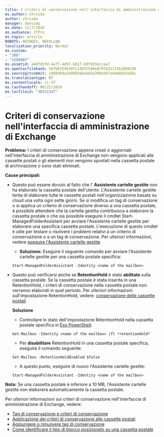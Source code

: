 ```yaml
---
title: I criteri di conservazione nell'interfaccia di amministrazione di Exchange non funzionano
ms.author: chrisda
author: chrisda
manager: dansimp
ms.date: 11/7/2018
ms.audience: ITPro
ms.topic: article
ROBOTS: NOINDEX, NOFOLLOW
localization_priority: Normal
ms.custom:
- "308"
- "3100007"
ms.assetid: a48fd5fd-4af7-4d5f-b617-b0f9334ccaa7
ms.openlocfilehash: 5d7b62546397c13b37540e8797b31123b2880280
ms.sourcegitcommit: 1d98db8acb9959aba3b5e308a567ade6b62da56c
ms.translationtype: MT
ms.contentlocale: it-IT
ms.lasthandoff: 08/22/2019
ms.locfileid: "36551347"
---
```

# <a name="retention-policies-in-exchange-admin-center"></a>Criteri di conservazione nell'interfaccia di amministrazione di Exchange

 **Problema:** I criteri di conservazione appena creati o aggiornati nell'interfaccia di amministrazione di Exchange non vengono applicati alle cassette postali o gli elementi non vengono spostati nella cassetta postale di archiviazione o sono stati eliminati. 
  
 **Cause principali:**
  
- Questo può essere dovuto al fatto che l' **Assistente cartelle gestite** non ha elaborato la cassetta postale dell'utente. L'Assistente cartelle gestite tenta di elaborare tutte le cassette postali nell'organizzazione basata su cloud una volta ogni sette giorni. Se si modifica un tag di conservazione o si applica un criterio di conservazione diverso a una cassetta postale, è possibile attendere che la cartella gestita contribuisca a elaborare la cassetta postale o che sia possibile eseguire il cmdlet Start-ManagedFolderAssistant per avviare l'Assistente cartelle gestite per elaborare una specifica cassetta postale. L'esecuzione di questo cmdlet è utile per testare o risolvere i problemi relativi a un criterio di conservazione o a un tag di conservazione. Per ulteriori informazioni, vedere [eseguire l'Assistente cartelle gestite](https://msdn.microsoft.com/library/gg271153%28v=exchsrvcs.149%29.aspx#managedfolderassist).
    
  - **Soluzione:** Eseguire il seguente comando per avviare l'Assistente cartelle gestite per una cassetta postale specifica:
    
  ```
  Start-ManagedFolderAssistant -Identity <name of the mailbox>
  ```

- Questo può verificarsi anche se **RetentionHold** è stato **abilitato** sulla cassetta postale. Se la cassetta postale è stata inserita in una RetentionHold, i criteri di conservazione nella cassetta postale non verranno elaborati in quel periodo. Per ulteriori informazioni sull'impostazione RetentionHold, vedere: [conservazione delle cassette postali](https://docs.microsoft.com/exchange/security-and-compliance/messaging-records-management/mailbox-retention-hold).
    
    **Soluzione**
    
  - Controllare lo stato dell'impostazione RetentionHold nella cassetta postale specifica in [Exo PowerShell](https://docs.microsoft.com/powershell/exchange/exchange-online/connect-to-exchange-online-powershell/connect-to-exchange-online-powershell?view=exchange-ps):
    
  ```
  Get-Mailbox -Identity <name of the mailbox> |fl *retentionHold*
  ```

  - Per **disabilitare** RetentionHold in una cassetta postale specifica, eseguire il comando seguente:
    
  ```
  Set-Mailbox -RetentionHoldEnabled $false
  ```

  - A questo punto, eseguire di nuovo l'Assistente cartelle gestite:
    
  ```
  Start-ManagedFolderAssistant -Identity <name of the mailbox>
  ```

 **Nota:** Se una cassetta postale è inferiore a 10 MB, l'Assistente cartelle gestite non elaborerà automaticamente la cassetta postale.
 
Per ulteriori informazioni sui criteri di conservazione nell'interfaccia di amministrazione di Exchange, vedere:
- [Tag di conservazione e criteri di conservazione](https://docs.microsoft.com/exchange/security-and-compliance/messaging-records-management/retention-tags-and-policies)
- [Applicazione dei criteri di conservazione alle cassette postali](https://docs.microsoft.com/exchange/security-and-compliance/messaging-records-management/apply-retention-policy)
- [Aggiungere o rimuovere tag di conservazione](https://docs.microsoft.com/exchange/security-and-compliance/messaging-records-management/add-or-remove-retention-tags)
- [Come identificare il tipo di blocco posizionato su una cassetta postale](https://docs.microsoft.com/office365/securitycompliance/identify-a-hold-on-an-exchange-online-mailbox)
